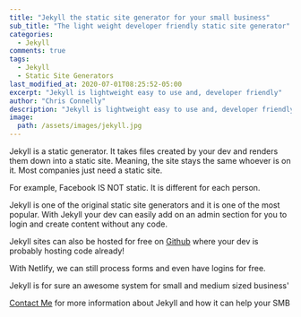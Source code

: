 ```yaml
---
title: "Jekyll the static site generator for your small business"
sub_title: "The light weight developer friendly static site generator"
categories:
  - Jekyll
comments: true
tags:
  - Jekyll
  - Static Site Generators
last_modified_at: 2020-07-01T08:25:52-05:00
excerpt: "Jekyll is lightweight easy to use and, developer friendly"
author: "Chris Connelly"
description: "Jekyll is lightweight easy to use and, developer friendly"
image:
  path: /assets/images/jekyll.jpg
---
```


Jekyll is a static generator. It takes files created by your dev and renders them down into a static site. Meaning, the site stays the same whoever is on it. Most companies just need a static site.

For example, Facebook IS NOT static. It is different for each person.

Jekyll is one of the original static site generators and it is one of the most popular. With Jekyll your dev can easily add on an admin section for you to login and create content without any code.

Jekyll sites can also be hosted for free on [Github](https://github.com) where your dev is probably hosting code already!

With Netlify, we can still process forms and even have logins for free.

Jekyll is for sure an awesome system for small and medium sized business'

[Contact Me](https://chrisconnelly.dev) for more information about Jekyll and how it can help your SMB
